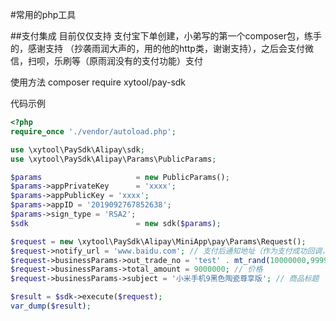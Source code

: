 #常用的php工具

##支付集成
目前仅仅支持 支付宝下单创建，小弟写的第一个composer包，练手的，感谢支持
（抄袭雨润大声的，用的他的http类，谢谢支持），之后会支付微信，扫呗，乐刷等（原雨润没有的支付功能）支付

使用方法 
composer require xytool/pay-sdk

代码示例
```php
<?php
require_once './vendor/autoload.php';

use \xytool\PaySdk\Alipay\sdk;
use \xytool\PaySdk\Alipay\Params\PublicParams;

$params                     = new PublicParams();
$params->appPrivateKey      = 'xxxx';
$params->appPublicKey = 'xxxx';
$params->appID = '2019092767852638';
$params->sign_type = 'RSA2';
$sdk                        = new sdk($params);

$request = new \xytool\PaySdk\Alipay\MiniApp\pay\Params\Request();
$request->notify_url = 'www.baidu.com'; // 支付后通知地址（作为支付成功回调，这个可靠）
$request->businessParams->out_trade_no = 'test' . mt_rand(10000000,99999999); // 商户订单号
$request->businessParams->total_amount = 9000000; // 价格
$request->businessParams->subject = '小米手机9黑色陶瓷尊享版'; // 商品标题

$result = $sdk->execute($request);
var_dump($result);
```
